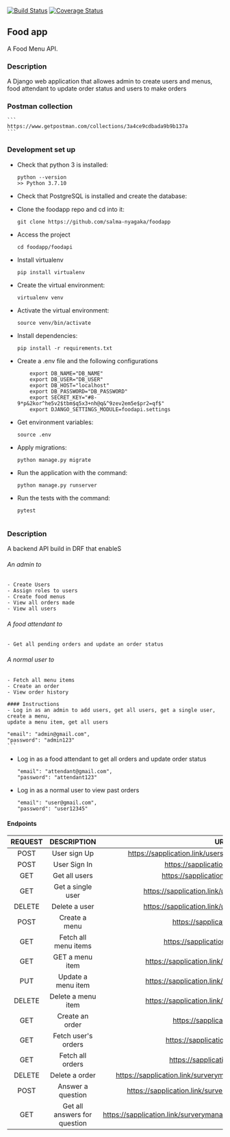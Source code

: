 [![Build Status](https://app.travis-ci.com/salma-nyagaka/foodapp.svg?branch=develop)](https://app.travis-ci.com/salma-nyagaka/foodapp)
[![Coverage Status](https://coveralls.io/repos/github/salma-nyagaka/foodapp/badge.svg?branch=develop)](https://coveralls.io/github/salma-nyagaka/foodapp?branch=develop)


## Food app
A Food Menu API.

### Description
A Django web application that allowes admin to create users and menus, food attendant to update order status and users to make orders

### Postman collection

    ```
    https://www.getpostman.com/collections/3a4ce9cdbada9b9b137a
    ```

### Development set up

-   Check that python 3 is installed:

    ```
    python --version
    >> Python 3.7.10
    ```

-   Check that PostgreSQL is installed and create the database:


-   Clone the foodapp repo and cd into it:

    ```
    git clone https://github.com/salma-nyagaka/foodapp
    ```

- Access the project

    ```
    cd foodapp/foodapi
    ```

- Install virtualenv

    ```
    pip install virtualenv
    ```

-   Create the virtual environment:

    ```
    virtualenv venv
    ```

-   Activate the virtual environment:

    ```
    source venv/bin/activate
    ```

-   Install dependencies:

    ```
    pip install -r requirements.txt 
    ```

-   Create a .env file and the following configurations

    ```
        export DB_NAME="DB_NAME"
        export DB_USER="DB_USER"
        export DB_HOST="localhost"
        export DB_PASSWORD="DB_PASSWORD"
        export SECRET_KEY="#8-9*p&2kor^he5v2$tbm$q5x3+nh@q&^9zev2em5e$pr2=qf$"
        export DJANGO_SETTINGS_MODULE=foodapi.settings

    ```

-   Get environment variables:

    ```
    source .env
    ```

-   Apply migrations:

    ```
    python manage.py migrate
    ```

-   Run the application with the command:

    ```
    python manage.py runserver 
    ```

-   Run the tests with the command:

    ```
    pytest


### Description
A backend API build in DRF that enableS
     
###### An admin to

```
- Create Users
- Assign roles to users
- Create food menus
- View all orders made
- View all users
```

###### A food attendant to

```
- Get all pending orders and update an order status
```

###### A normal user to

```
- Fetch all menu items
- Create an order
- View order history
```
   ```
 #### Instructions 
 - Log in as an admin to add users, get all users, get a single user, create a menu, 
 update a menu item, get all users

   ```
    "email": "admin@gmail.com",
    "password": "admin123"
    ```
 - Log in as a food attendant to get all orders and update order status

    ```
    "email": "attendant@gmail.com",
    "password": "attendant123"
    ```

 - Log in as a normal user to view past orders

    ```
    "email": "user@gmail.com",
    "password": "user12345"
    ```
 

 #### Endpoints
| REQUEST | DESCRIPTION  | URL  |
| :-----: | :-: | :-: |
| POST | User sign Up|  https://sapplication.link/users/register?is_admin=is_admin |
| POST | User Sign In|  https://sapplication.link/users/login |
| GET | Get all users|  https://sapplication.link/users/details|
| GET | Get a single user|  https://sapplication.link/users/details/{{user_id}} |
| DELETE | Delete a user|  https://sapplication.link/users/details/{{user_id}} |
| POST | Create a menu|  https://sapplication.link/menu/ |
| GET | Fetch all menu items |  https://sapplication.link/menu/items |
| GET | GET a menu item|  https://sapplication.link/menu/item/{{menu_id}} |
| PUT | Update a menu item | https://sapplication.link/menu/item/{{menu_id}} |
| DELETE | Delete a menu item|  https://sapplication.link/menu/item/{{menu_id}} |
| GET | Create an order|  https://sapplication.link/order/ |
| GET | Fetch user's orders |  https://sapplication.link/order/user |
| GET | Fetch all orders | https://sapplication.link/order/all |
| DELETE | Delete a order|  https://sapplication.link/surverymanager/question/{{question_id}} |
| POST | Answer a question | https://sapplication.link/surverymanager/question/answer/ |
| GET | Get all answers for question|  https://sapplication.link/surverymanager/question/answer/{{question_id}} |
